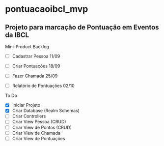 # pontuacaoibcl_mvp

## Projeto para marcação de Pontuação em Eventos da IBCL 


Mini-Product Backlog
- [ ] Cadastrar Pessoa 11/09
- [ ] Criar Pontuações 18/09
- [ ] Fazer Chamada 25/09
- [ ] Relatório de Pontuações 02/10


To Do
- [x] Iniciar Projeto
- [x] Criar Database (Realm Schemas)
- [ ] Criar Controllers
- [ ] Criar View Pessoa (CRUD)
- [ ] Criar View de Pontos (CRUD)
- [ ] Criar View de Chamada
- [ ] Criar View de Pontuações
